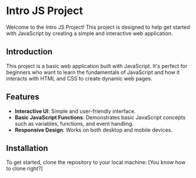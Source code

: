 # Intro JS Project

Welcome to the Intro JS Project! This project is designed to help get started with JavaScript by creating a simple and interactive web application.

## Introduction

This project is a basic web application built with JavaScript. It's perfect for beginners who want to learn the fundamentals of JavaScript and how it interacts with HTML and CSS to create dynamic web pages.

## Features

- **Interactive UI**: Simple and user-friendly interface.
- **Basic JavaScript Functions**: Demonstrates basic JavaScript concepts such as variables, functions, and event handling.
- **Responsive Design**: Works on both desktop and mobile devices.

## Installation

To get started, clone the repository to your local machine:
[You know how to clone right?]
